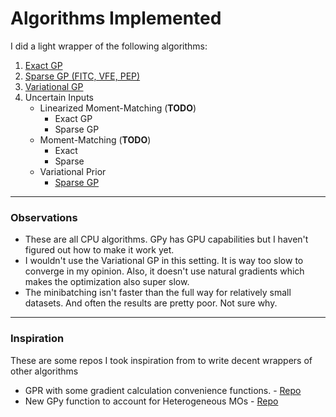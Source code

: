 # Algorithms Implemented

I did a light wrapper of the following algorithms:

1. [Exact GP](exact.py)
2. [Sparse GP (FITC, VFE, PEP)](sparse.py)
3. [Variational GP](variational.py)
4. Uncertain Inputs
    * Linearized Moment-Matching (**TODO**)
      * Exact GP
      * Sparse GP
    * Moment-Matching (**TODO**)
      * Exact
      * Sparse
    * Variational Prior
      * [Sparse GP](uncertain.py)

---
### Observations

* These are all CPU algorithms. GPy has GPU capabilities but I haven't figured out how to make it work yet.
* I wouldn't use the Variational GP in this setting. It is way too slow to converge in my opinion. Also, it doesn't use natural gradients which makes the optimization also super slow.
* The minibatching isn't faster than the full way for relatively small datasets. And often the results are pretty poor. Not sure why.


---
### Inspiration

These are some repos I took inspiration from to write decent wrappers of other algorithms

* GPR with some gradient calculation convenience functions. - [Repo](https://github.com/xingchenwan/wsabi_ratio/blob/master/bayesquad/gps.py)
* New GPy function to account for Heterogeneous MOs - [Repo](https://github.com/pmorenoz/HetMOGP)